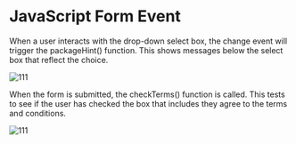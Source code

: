 # JavaScript Form Event

When a user interacts with the drop-down select box, the change event will trigger the packageHint() function. This shows messages below the select box that reflect the choice.

![111](https://cloud.githubusercontent.com/assets/18538482/16814788/58c0a650-4905-11e6-97db-e2ff5de829fa.png)

When the form is submitted, the checkTerms() function is called. This tests to see if the user has checked the box that includes they agree to the terms and conditions.

![111](https://cloud.githubusercontent.com/assets/18538482/16814898/d156e480-4905-11e6-9636-588ec051df14.png)
